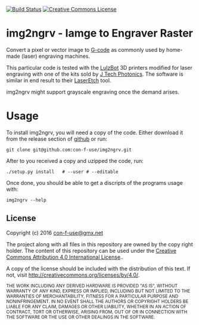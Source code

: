 [![Build Status](https://travis-ci.org/con-f-use/img2ngrv.png?branch=master)](https://travis-ci.org/con-f-use/img2ngrv)
<a rel="license" href="http://creativecommons.org/licenses/by/4.0/"><img alt="Creative Commons License" style="border-width:0" src="https://i.creativecommons.org/l/by/4.0/88x31.png" /></a>

# img2ngrv - Iamge to Engraver Raster

Convert a pixel or vector image to [G-code](https://en.wikipedia.org/wiki/G-code) as commonly used by home-made (laser) engraving machines.

This particular code is tested with the [LulzBot](https://www.lulzbot.com/)
3D printers modified for laser engraving with one of the kits sold by
[J Tech Photonics](https://jtechphotonics.com/). The software is similar in end result to their
[LaserEtch](https://jtechphotonics.com/?product=laser-etch-bw-image-engraving-sw-license)
tool.

img2ngrv might support grayscale engraving once the demand arises.

# Usage

To install img2ngrv, you will need a copy of the code. Either download it
from the release section of [github](https://github.com/con-f-use/img2ngrv)
or run:

    git clone git@github.com:con-f-use/img2ngrv.git

After to you received a copy and uzipped the code, run:

    ./setup.py install   # --user # --editable

Once done, you should be able to get a discripts of the programs usage with:

    img2ngrv --help

## License

Copyright (c) 2016 con-f-use@gmx.net

The project along with all files in this repository are owned by the copy right holder. The content of this repository can be used under the <a rel="license" href="http://creativecommons.org/licenses/by/4.0/">Creative Commons Attribution 4.0 International License</a>..

A copy of the license should be included with the distribution of this text.
If not, visit http://creativecommons.org/licenses/by/4.0/.

<sub>
THE WORK INCLUDING ANY DERIVED HARDWARE IS PROVIDED "AS IS", WITHOUT WARRANTY OF ANY KIND, EXPRESS OR IMPLIED, INCLUDING BUT NOT LIMITED TO THE WARRANTIES OF MERCHANTABILITY, FITNESS FOR A PARTICULAR PURPOSE AND NONINFRINGEMENT. IN NO EVENT SHALL THE AUTHORS OR COPYRIGHT HOLDERS BE LIABLE FOR ANY CLAIM, DAMAGES OR OTHER LIABILITY, WHETHER IN AN ACTION OF CONTRACT, TORT OR OTHERWISE, ARISING FROM, OUT OF OR IN CONNECTION WITH THE SOFTWARE OR THE USE OR OTHER DEALINGS IN THE SOFTWARE.
</sub>
